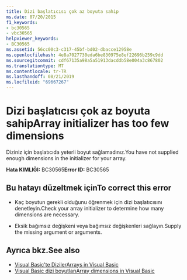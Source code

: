 ```yaml
---
title: Dizi başlatıcısı çok az boyuta sahip
ms.date: 07/20/2015
f1_keywords:
- bc30565
- vbc30565
helpviewer_keywords:
- BC30565
ms.assetid: 56cc00c3-c317-45bf-bd02-dbacce12958e
ms.openlocfilehash: 4e8a7027730eda6be830975e8ef22696b259c9dd
ms.sourcegitcommit: cdf67135a98a5a51913dacddb58e004a3c867802
ms.translationtype: MT
ms.contentlocale: tr-TR
ms.lasthandoff: 08/21/2019
ms.locfileid: "69667267"
---
```

# <a name="array-initializer-has-too-few-dimensions"></a><span data-ttu-id="db2ad-102">Dizi başlatıcısı çok az boyuta sahip</span><span class="sxs-lookup"><span data-stu-id="db2ad-102">Array initializer has too few dimensions</span></span>
<span data-ttu-id="db2ad-103">Diziniz için başlatıcıda yeterli boyut sağlamadınız.</span><span class="sxs-lookup"><span data-stu-id="db2ad-103">You have not supplied enough dimensions in the initializer for your array.</span></span>  
  
 <span data-ttu-id="db2ad-104">**Hata KIMLIĞI:** BC30565</span><span class="sxs-lookup"><span data-stu-id="db2ad-104">**Error ID:** BC30565</span></span>  
  
## <a name="to-correct-this-error"></a><span data-ttu-id="db2ad-105">Bu hatayı düzeltmek için</span><span class="sxs-lookup"><span data-stu-id="db2ad-105">To correct this error</span></span>  
  
- <span data-ttu-id="db2ad-106">Kaç boyutun gerekli olduğunu öğrenmek için dizi başlatıcısını denetleyin.</span><span class="sxs-lookup"><span data-stu-id="db2ad-106">Check your array initializer to determine how many dimensions are necessary.</span></span>  
  
- <span data-ttu-id="db2ad-107">Eksik bağımsız değişkeni veya bağımsız değişkenleri sağlayın.</span><span class="sxs-lookup"><span data-stu-id="db2ad-107">Supply the missing argument or arguments.</span></span>  
  
## <a name="see-also"></a><span data-ttu-id="db2ad-108">Ayrıca bkz.</span><span class="sxs-lookup"><span data-stu-id="db2ad-108">See also</span></span>

- [<span data-ttu-id="db2ad-109">Visual Basic'te Diziler</span><span class="sxs-lookup"><span data-stu-id="db2ad-109">Arrays in Visual Basic</span></span>](../programming-guide/language-features/arrays/index.md)
- [<span data-ttu-id="db2ad-110">Visual Basic dizi boyutları</span><span class="sxs-lookup"><span data-stu-id="db2ad-110">Array dimensions in Visual Basic</span></span>](../programming-guide/language-features/arrays/array-dimensions.md)
